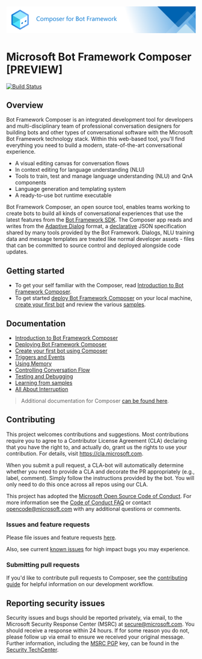 # ![Microsoft Bot Framework Composer](./docs/Assets/gh-banner.png)

# Microsoft Bot Framework Composer [PREVIEW]

[![Build Status](https://fuselabs.visualstudio.com/Composer/_apis/build/status/ComposerCI/Composer-CI?branchName=master)](https://fuselabs.visualstudio.com/Composer/_build/latest?definitionId=516&branchName=master)

## Overview 
 
Bot Framework Composer is an integrated development tool for developers and multi-disciplinary team of professional conversation designers for building bots and other types of conversational software with the Microsoft Bot Framework technology stack. Within this web-based tool, you'll find everything you need to build a modern, state-of-the-art conversational experience. 
- A visual editing canvas for conversation flows
- In context editing for language understanding (NLU) 
- Tools to train, test and manage language understanding (NLU) and QnA components
- Language generation and templating system
- A ready-to-use bot runtime executable

Bot Framework Composer, an open source tool, enables teams working to create bots to build all kinds of conversational experiences that use the latest features from the [Bot Framework SDK](https://github.com/microsoft/botframework). The Composer app reads and writes from the [Adaptive Dialog](https://github.com/microsoft/BotBuilder-Samples/tree/master/experimental/adaptive-dialog) format, a [declarative](https://github.com/microsoft/BotBuilder-Samples/tree/master/experimental/adaptive-dialog/declarative) JSON specification shared by many tools provided by the Bot Framework. Dialogs, NLU training data and message templates are treated like normal developer assets - files that can be committed to source control and deployed alongside code updates. 

## Getting started

- To get your self familiar with the Composer, read [Introduction to Bot Framework Composer](https://github.com/microsoft/BotFramework-Composer/blob/master/docs/introduction_to_bfd.md#introduction-to-bot-framework-composer).
- To get started [deploy Bot Framework Composer](./docs/Deploying-Composer.md) on your local machine, [create your first bot](./docs/Create-Your-First-bot.md) and review the various [samples](./docs/samples.md).


## Documentation
* [Introduction to Bot Framework Composer](./docs/introduction_to_bfd.md)
* [Deploying Bot Framework Composer](./docs/Deploying-Composer.md)
* [Create your first bot using Composer](./docs/Create-Your-First-Bot.md) 
* [Triggers and Events](./docs/triggers_and_events.md)
* [Using Memory](./docs/using_memory.md)
* [Controlling Conversation Flow](./docs/controlling_conversation_flow.md)
* [Testing and Debugging](./docs/testing_debugging.md)
* [Learning from samples](./docs/samples.md)
* [All About Interruption](./docs/all_about_interruption.md)

> Additional documentation for Composer [can be found here](./docs/README.md).

## Contributing

This project welcomes contributions and suggestions.  Most contributions require you to agree to a
Contributor License Agreement (CLA) declaring that you have the right to, and actually do, grant us
the rights to use your contribution. For details, visit https://cla.microsoft.com.

When you submit a pull request, a CLA-bot will automatically determine whether you need to provide
a CLA and decorate the PR appropriately (e.g., label, comment). Simply follow the instructions
provided by the bot. You will only need to do this once across all repos using our CLA.

This project has adopted the [Microsoft Open Source Code of Conduct](https://opensource.microsoft.com/codeofconduct/).
For more information see the [Code of Conduct FAQ](https://opensource.microsoft.com/codeofconduct/faq/) or
contact [opencode@microsoft.com](mailto:opencode@microsoft.com) with any additional questions or comments.

### Issues and feature requests

Please file issues and feature requests [here](https://github.com/microsoft/BotFramework-Composer/issues/issues). 

Also, see current [known issues](https://github.com/microsoft/BotFramework-Composer/labels/known%20issue) for high impact bugs you may experience.

### Submitting pull requests

If you'd like to contribute pull requests to Composer, see the [contributing guide](./CONTRIBUTING.md) for helpful information on our development workflow.

## Reporting security issues

Security issues and bugs should be reported privately, via email, to the Microsoft Security
Response Center (MSRC) at [secure@microsoft.com](mailto:secure@microsoft.com). You should
receive a response within 24 hours. If for some reason you do not, please follow up via
email to ensure we received your original message. Further information, including the
[MSRC PGP](https://technet.microsoft.com/en-us/security/dn606155) key, can be found in
the [Security TechCenter](https://technet.microsoft.com/en-us/security/default).
